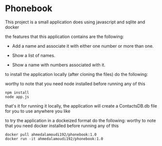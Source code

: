 # Phonebook

This project is a small application does using javascript and sqlite and docker

the features that this application contains are the following:

- Add a name and associate it with either one number or more than one.

- Show a list of names.

- Show a name with numbers associated with it.

to install the application locally (after cloning the files) do the following:

worthy to note that you need node installed before running any of this

```
npm install
node app.js
```

that's it for running it locally, the application will create a ContactsDB.db file for you to use anywhere you like

to try the application in a dockeized format do the following:
worthy to note that you need docker installed before running any of this

```
docker pull ahmedalamoudi192/phonebook:1.0
docker run -it ahmedalamoudi192/phonebook:1.0
```
